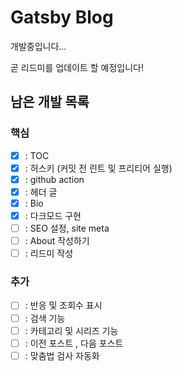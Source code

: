 # Gatsby Blog

개발중입니다...

곧 리드미를 업데이트 할 예정입니다!

## 남은 개발 목록

### 핵심

- [x] : TOC
- [x] : 허스키 (커밋 전 린트 및 프리티어 실행)
- [x] : github action
- [x] : 헤더 글
- [x] : Bio
- [x] : 다크모드 구현
- [ ] : SEO 설정, site meta
- [ ] : About 작성하기
- [ ] : 리드미 작성

### 추가

- [ ] : 반응 및 조회수 표시
- [ ] : 검색 기능
- [ ] : 카테고리 및 시리즈 기능
- [ ] : 이전 포스트 , 다음 포스트
- [ ] : 맞춤법 검사 자동화

